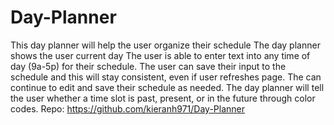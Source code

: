 # Day-Planner

This day planner will help the user organize their schedule
The day planner shows the user current day
The user is able to enter text into any time of day (9a-5p) for their schedule. The user can save their input to the schedule and this will stay consistent, even if user refreshes page. The can continue to edit and save their schedule as needed.
The day planner will tell the user whether a time slot is past, present, or in the future through color codes.
Repo: https://github.com/kieranh971/Day-Planner